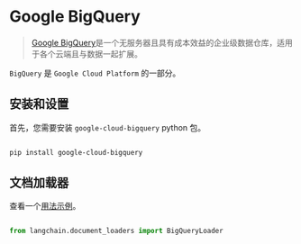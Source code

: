# Google BigQuery



>[Google BigQuery](https://cloud.google.com/bigquery)是一个无服务器且具有成本效益的企业级数据仓库，适用于各个云端且与数据一起扩展。

`BigQuery` 是 `Google Cloud Platform` 的一部分。



## 安装和设置



首先，您需要安装 `google-cloud-bigquery` python 包。



```bash

pip install google-cloud-bigquery

```



## 文档加载器



查看一个[用法示例](../modules/indexes/document_loaders/examples/google_bigquery.ipynb)。



```python

from langchain.document_loaders import BigQueryLoader

```


